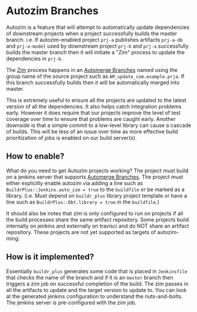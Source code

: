# Autozim Branches

Autozim is a feature that will attempt to automatically update dependencies of downstream projects when a
project successfully builds the master branch. i.e. If autozim-enabled project `prj-a` publishes artifacts
`prj-a-db` and `prj-a-model` used by downstream project `prj-b` and `prj-a` successfully builds the master
branch then it will initiate a "Zim" process to update the dependencies in `prj-b`.

The [Zim](Zim.md) process happens in an [Automerge Branches](AutomergeBranches.md) named using the group
name of the source project such as `AM_update_com.example.prja`. If this branch successfully builds then
it will be automatically merged into master.

This is extremely useful to ensure all the projects are updated to the latest version of all the dependencies.
It also helps catch integration problems early. However it does require that our projects improve the level
of test coverage over time to ensure that problems are caught early. Another downside is that a simple commit
to a low-level library can cause a cascade of builds. This will be less of an issue over time as more effective
build prioritization of jobs is enabled on our build server(s).

## How to enable?

What do you need to get Autozim projects working? The project must build on a jenkins server that supports
[Automerge Branches](AutomergeBranches.md). The project must either explicitly enable autozim via adding a
line such as `BuildrPlus::Jenkins.auto_zim = true` to the `buildfile` or be marked as a library. (i.e. Must
depend on `buildr_plus` library project template or have a line such as `BuildrPlus::Dbt.library = true` in
the `buildfile`.)

It should also be notes that zim is only configured to run on projects if all the build processes share the
same artifact repository. Some projects build internally on jenkins and externally on travisci and do NOT
share an artifact repository. These projects are not yet supported as targets of autozim-ming.

## How is it implemented?

Essentially `buildr_plus` generates some code that is placed in `Jenkinsfile` that checks the name of the
branch and if it is an `master` branch then triggers a zim job on successful completion of the build. The
zim passes in all the artifacts to update and the target version to update to. You can look at the generated
jenkins configuration to understand the nuts-and-bolts. The jenkins server is pre-configured with the zim job.
